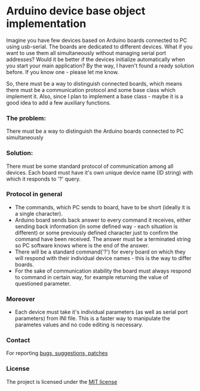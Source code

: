# Arduino device base object implementation

Imagine you have few devices based on Arduino boards connected to PC using usb-serial. The boards are dedicated to different devices. What if you want to use them all simultaneously without managing serial port addresses? Would it be better if the devices initialize automatically when you start your main application? By the way, I haven't found a ready solution before. If you know one - please let me know.

So, there must be a way to distinguish connected boards, which means there must be a communication protocol and some base class which implement it. Also, since I plan to implement a base class - maybe it is a good idea to add a few auxiliary functions.

### The problem:
There must be a way to distinguish the Arduino boards connected to PC simultaneously

### Solution:
There must be some standard protocol of communication among all devices. Each board must have it's own unique device name (ID string) with which it responds to '?' query.

### Protocol in general
* The commands, which PC sends to board, have to be short (ideally it is a single character).
* Arduino board sends back answer to every command it receives, either sending back information (in some defined way - each situation is different) or some previously defined character just to confirm the command have been received. The answer must be a terminated string so PC software knows where is the end of the answer.
* There will be a standard command('?') for every board on which they will respond with their individual device names - this is the way to differ boards.
* For the sake of communication stability the board must always respond to command in certain way, for example returning the value of questioned parameter.

### Moreover
* Each device must take it's individual parameters (as well as serial port parameters) from INI file. This is a faster way to manipulate the parametes values and no code editing is necessary.

### Contact
For reporting [bugs, suggestions, patches](https://github.com/serhiykobyakov/Arduino_device_FPC/issues)

### License
The project is licensed under the [MIT license](https://github.com/serhiykobyakov/Arduino_device_FPC/blob/main/LICENSE)
